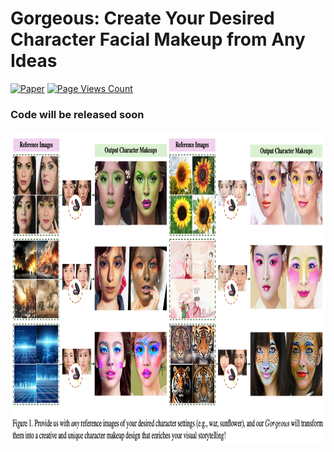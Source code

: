# Gorgeous: Create Your Desired Character Facial Makeup from Any Ideas
<a href="https://arxiv.org/pdf/2404.13944v1.pdf" rel="nofollow"><img src="https://camo.githubusercontent.com/6ebe459763fb6b20ac7b10ec63dc8041fa2f5e05f96df9b03c899dff5a4b8c42/687474703a2f2f696d672e736869656c64732e696f2f62616467652f50617065722d61727869762e323331312e31353437372d4233314231422e737667" alt="Paper" data-canonical-src="http://img.shields.io/badge/Paper-arxiv.2311.15477-B31B1B.svg" style="max-width: 100%;"></a>
[![Page Views Count](https://badges.toozhao.com/badges/01HW2EFZZH7HMM3PBMR6M5J5F9/green.svg)](https://badges.toozhao.com/stats/01HW2EFZZH7HMM3PBMR6M5J5F9 "Get your own page views count badge on badges.toozhao.com")

### Code will be released soon

<img src="gorgeous.png" height="500" >
